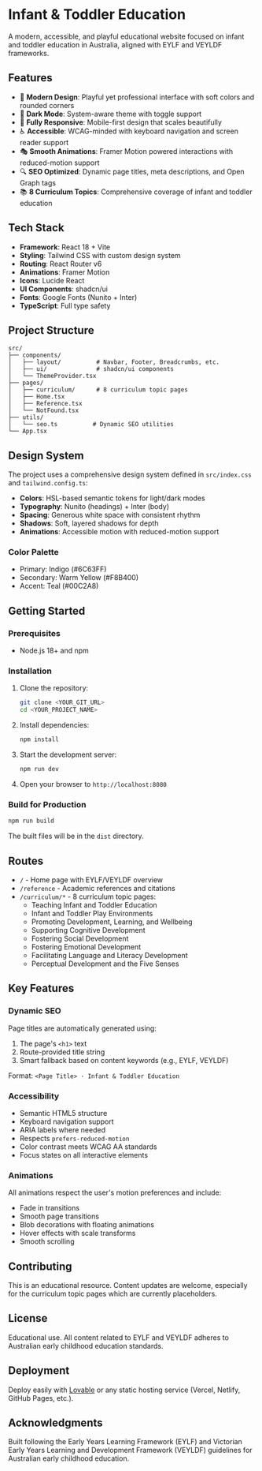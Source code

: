 # Infant & Toddler Education

A modern, accessible, and playful educational website focused on infant and toddler education in Australia, aligned with EYLF and VEYLDF frameworks.

## Features

- 🎨 **Modern Design**: Playful yet professional interface with soft colors and rounded corners
- 🌙 **Dark Mode**: System-aware theme with toggle support
- 📱 **Fully Responsive**: Mobile-first design that scales beautifully
- ♿ **Accessible**: WCAG-minded with keyboard navigation and screen reader support
- 🎭 **Smooth Animations**: Framer Motion powered interactions with reduced-motion support
- 🔍 **SEO Optimized**: Dynamic page titles, meta descriptions, and Open Graph tags
- 📚 **8 Curriculum Topics**: Comprehensive coverage of infant and toddler education

## Tech Stack

- **Framework**: React 18 + Vite
- **Styling**: Tailwind CSS with custom design system
- **Routing**: React Router v6
- **Animations**: Framer Motion
- **Icons**: Lucide React
- **UI Components**: shadcn/ui
- **Fonts**: Google Fonts (Nunito + Inter)
- **TypeScript**: Full type safety

## Project Structure

```
src/
├── components/
│   ├── layout/          # Navbar, Footer, Breadcrumbs, etc.
│   ├── ui/              # shadcn/ui components
│   └── ThemeProvider.tsx
├── pages/
│   ├── curriculum/      # 8 curriculum topic pages
│   ├── Home.tsx
│   ├── Reference.tsx
│   └── NotFound.tsx
├── utils/
│   └── seo.ts          # Dynamic SEO utilities
└── App.tsx
```

## Design System

The project uses a comprehensive design system defined in `src/index.css` and `tailwind.config.ts`:

- **Colors**: HSL-based semantic tokens for light/dark modes
- **Typography**: Nunito (headings) + Inter (body)
- **Spacing**: Generous white space with consistent rhythm
- **Shadows**: Soft, layered shadows for depth
- **Animations**: Accessible motion with reduced-motion support

### Color Palette

- Primary: Indigo (#6C63FF)
- Secondary: Warm Yellow (#F8B400)
- Accent: Teal (#00C2A8)

## Getting Started

### Prerequisites

- Node.js 18+ and npm

### Installation

1. Clone the repository:
   ```bash
   git clone <YOUR_GIT_URL>
   cd <YOUR_PROJECT_NAME>
   ```

2. Install dependencies:
   ```bash
   npm install
   ```

3. Start the development server:
   ```bash
   npm run dev
   ```

4. Open your browser to `http://localhost:8080`

### Build for Production

```bash
npm run build
```

The built files will be in the `dist` directory.

## Routes

- `/` - Home page with EYLF/VEYLDF overview
- `/reference` - Academic references and citations
- `/curriculum/*` - 8 curriculum topic pages:
  - Teaching Infant and Toddler Education
  - Infant and Toddler Play Environments
  - Promoting Development, Learning, and Wellbeing
  - Supporting Cognitive Development
  - Fostering Social Development
  - Fostering Emotional Development
  - Facilitating Language and Literacy Development
  - Perceptual Development and the Five Senses

## Key Features

### Dynamic SEO

Page titles are automatically generated using:
1. The page's `<h1>` text
2. Route-provided title string
3. Smart fallback based on content keywords (e.g., EYLF, VEYLDF)

Format: `<Page Title> · Infant & Toddler Education`

### Accessibility

- Semantic HTML5 structure
- Keyboard navigation support
- ARIA labels where needed
- Respects `prefers-reduced-motion`
- Color contrast meets WCAG AA standards
- Focus states on all interactive elements

### Animations

All animations respect the user's motion preferences and include:
- Fade in transitions
- Smooth page transitions
- Blob decorations with floating animations
- Hover effects with scale transforms
- Smooth scrolling

## Contributing

This is an educational resource. Content updates are welcome, especially for the curriculum topic pages which are currently placeholders.

## License

Educational use. All content related to EYLF and VEYLDF adheres to Australian early childhood education standards.

## Deployment

Deploy easily with [Lovable](https://lovable.dev) or any static hosting service (Vercel, Netlify, GitHub Pages, etc.).

## Acknowledgments

Built following the Early Years Learning Framework (EYLF) and Victorian Early Years Learning and Development Framework (VEYLDF) guidelines for Australian early childhood education.
